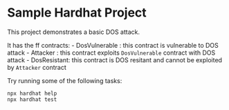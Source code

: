 # Sample Hardhat Project

This project demonstrates a basic DOS attack.

It has the ff contracts: 
    - DosVulnerable : this contract is vulnerable to DOS attack
    - Attacker : this contract exploits `DosVulnerable` contract with DOS attack
    - DosResistant: this contract is DOS resitant and cannot be exploited by `Attacker` contract

Try running some of the following tasks:

```shell
npx hardhat help
npx hardhat test
```
